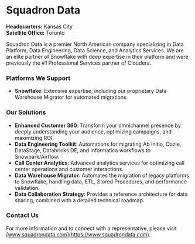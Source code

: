 # Squadron Data

**Headquarters:** Kansas City  
**Satellite Office:** Toronto

Squadron Data is a premier North American company specializing in Data Platform, Data Engineering, Data Science, and Analytics Services. We are an elite partner of Snowflake with deep expertise in their platform and were previously the #1 Professional Services partner of Cloudera.

### Platforms We Support

- **Snowflake**: Extensive expertise, including our proprietary Data Warehouse Migrator for automated migrations.

### Our Solutions

- **Enhanced Customer 360**: Transform your omnichannel presence by deeply understanding your audience, optimizing campaigns, and maximizing ROI.
- **Data Engineering Toolkit**: Automations for migrating Ab Initio, Oozie, DataStage, Databricks DE, and Informatica workflows to Snowpark/Airflow.
- **Call Center Analytics**: Advanced analytics services for optimizing call center operations and customer interactions.
- **Data Warehouse Migrator**: Automates the migration of legacy platforms to Snowflake, handling data, ETL, Stored Procedures, and performance validation.
- **Data Collaboration Strategy**: Provides a reference architecture for data sharing, combined with a detailed technical roadmap.

### Contact Us

For more information and to connect with a representative, please visit [www.squadrondata.com](https://www.squadrondata.com).
